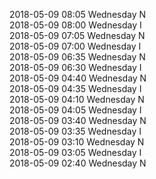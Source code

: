 2018-05-09 08:05 Wednesday  N  
2018-05-09 08:00 Wednesday  I  
2018-05-09 07:05 Wednesday  N  
2018-05-09 07:00 Wednesday  I  
2018-05-09 06:35 Wednesday  N  
2018-05-09 06:30 Wednesday  I  
2018-05-09 04:40 Wednesday  N  
2018-05-09 04:35 Wednesday  I  
2018-05-09 04:10 Wednesday  N  
2018-05-09 04:05 Wednesday  I  
2018-05-09 03:40 Wednesday  N  
2018-05-09 03:35 Wednesday  I  
2018-05-09 03:10 Wednesday  N  
2018-05-09 03:05 Wednesday  I  
2018-05-09 02:40 Wednesday  N  
